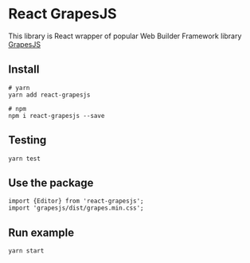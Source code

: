 # React GrapesJS
  
This library is React wrapper of popular Web Builder Framework library [GrapesJS](https://github.com/artf/grapesjs)
  
## Install
```
# yarn
yarn add react-grapesjs

# npm
npm i react-grapesjs --save
```

## Testing
```
yarn test
```

## Use the package
```
import {Editor} from 'react-grapesjs';
import 'grapesjs/dist/grapes.min.css';
```

## Run example
```
yarn start
```
